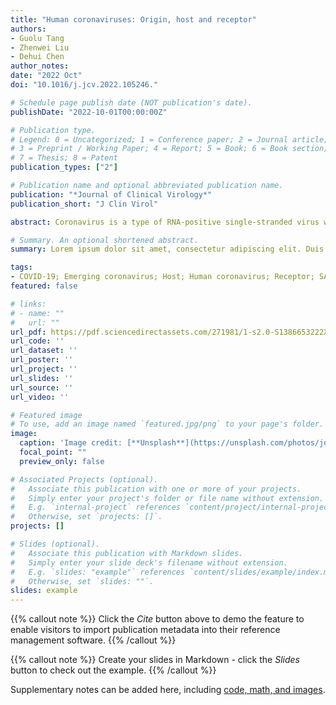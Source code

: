 ```yaml
---
title: "Human coronaviruses: Origin, host and receptor"
authors:
- Guolu Tang
- Zhenwei Liu
- Dehui Chen
author_notes:
date: "2022 Oct"
doi: "10.1016/j.jcv.2022.105246."

# Schedule page publish date (NOT publication's date).
publishDate: "2022-10-01T00:00:00Z"

# Publication type.
# Legend: 0 = Uncategorized; 1 = Conference paper; 2 = Journal article;
# 3 = Preprint / Working Paper; 4 = Report; 5 = Book; 6 = Book section;
# 7 = Thesis; 8 = Patent
publication_types: ["2"]

# Publication name and optional abbreviated publication name.
publication: "*Journal of Clinical Virology*"
publication_short: "J Clin Virol"

abstract: Coronavirus is a type of RNA-positive single-stranded virus with an envelope, and the spines on its surface derived its official name. Seven human coronaviruses 229E, OC43, SARS, NL63, HKU1, MERS, SARS-CoV-2 can cause both a mild cold and an epidemic of large-scale deaths and injuries. Although their clinical manifestations and many other pathogens that cause human colds are similar, studying the relationship between their evolutionary history and the receptors that infect the host can provide important insights into the natural history of human epidemics in the past and future. In this review, we describe the basic virology of these seven coronaviruses, their partial genome characteristics, and emphasize the function of receptors. We summarize the current understanding of these viruses and discuss the potential host of wild animals of these coronaviruses and the origin of zoonotic diseases.

# Summary. An optional shortened abstract.
summary: Lorem ipsum dolor sit amet, consectetur adipiscing elit. Duis posuere tellus ac convallis placerat. Proin tincidunt magna sed ex sollicitudin condimentum.

tags:
- COVID-19; Emerging coronavirus; Host; Human coronavirus; Receptor; SARS-CoV-2.
featured: false

# links:
# - name: ""
#   url: ""
url_pdf: https://pdf.sciencedirectassets.com/271981/1-s2.0-S1386653222X00097/1-s2.0-S1386653222001780/main.pdf?X-Amz-Security-Token=IQoJb3JpZ2luX2VjEFEaCXVzLWVhc3QtMSJHMEUCIQCLz3iLoim1gXjgU9WDEjBaJ9iAQwAWAT7Et62I8L01OwIgNOQrdGwyWJ9ZGCnClHSu9j8Yvn17%2BQT68BhocTEUlIQquwUI6f%2F%2F%2F%2F%2F%2F%2F%2F%2F%2FARAFGgwwNTkwMDM1NDY4NjUiDL2UDodKpsX%2B6QIt2CqPBQFYgIbDUcYBP01FqUPi%2ByOaRTXKsqlv2WNFtE7r5KOE52%2ByrgxxGdp%2BzWAk8YlHDLCWS3ZLai5xtesN42r9VFjdmhKnEaWUU6YkUx%2F9b7Zer9BeE50rldC4oMiTUY0EcKz4gShbspAuDDOlI5jLRJANxnsyKpvSlZ1cdYcDLIVaflHtUioUfiKBElnmagzsu0eVXJZouU3TWgBzBxPYOib2zu8h8dBXf%2Fnl%2B0AFpY6uCjGC7P2g4MrkuBaFqqIgia50buRR06ffCMNs8HCUGRPjj71kGCzVz98YuAnFql2I4QdljXPHzFl1XRqWhKF4qWtc5et2ySCUtA1P9nLm4ojc4IdBgDU%2BxaZY%2BGLb0W8IdRYsjmfnIBoiE7FfZgH7yS3wJgba5XdUXzGClHtLa6X8nNygrv1ESqWPQNXWx1BFMH7sujseCib8LtZiHN%2Fcd0o%2B7hAB%2BB5%2BbVqp8Wn0jFp9eaOiFw1WqiQ5dkZWVX52oCisduevVAAzqV9HReYjSLmBCaMt%2FN758k8B394LbjsY1KCTfJd8UD4gWNX0H4z7IavO4dODn29ItfxjJ2Cyw0W7iXmYy0yoQjPE%2FD7cvQh%2BurQl43rRmXOfVHazJ0I0t7azBLRkJrfzS1AhOwyOnNu%2BAAb9rfjHnsgdQPnKOLPmOCwyBPyU%2FJz%2BQPOyjloc30TN44j46aLX21UInmijVprlO9lbTXMoCOMcp%2BAQxmhPULg1K6l5nW70yVpUBBJEmV521U2CGcsBDZzV3XCxNikkJWHV%2BQ0Tr9g%2FNNg%2F7NxYspMl3WwcP6JPSHvb772Tym0awL3EuHkuUgbG%2Bm0lZJI2r2sGL%2BN%2B0PXH5bT6O0itpzA2rYzUg5pL3BLTRLQw%2FJyopgY6sQGzotPTGsNYfi0cpNWwFZyTjDN9nw0I491B8kOfamy3xbkzxV%2FOS7bGvJ1HXil7VuMCWHaT0%2FzMFgAeNKITuXAi6rC80aj7F8utMO5VxKygBKFubR7%2FfvGqZ9fzOa1ip6tJ%2FCidEdtXJEVEHpH8Q0lreXW8CJv4M2a%2Bza3msHOYzJ6D2%2Fb0o2Ee434hpeWJ8Q9YDsnCn4fPqKgFEbFA0AJAQTRaBUErqhokdBXj0pr1V0Q%3D&X-Amz-Algorithm=AWS4-HMAC-SHA256&X-Amz-Date=20230802T084533Z&X-Amz-SignedHeaders=host&X-Amz-Expires=300&X-Amz-Credential=ASIAQ3PHCVTY7NNZ72VK%2F20230802%2Fus-east-1%2Fs3%2Faws4_request&X-Amz-Signature=a2bff0ef2817e7e07ec1507338e51feb8d1bdb2ba50b9717906e1d11535069c1&hash=9738a1106f015c17a28ade283c94f09af5b4bc8d84af245df95aa524f0520a91&host=68042c943591013ac2b2430a89b270f6af2c76d8dfd086a07176afe7c76c2c61&pii=S1386653222001780&tid=spdf-7d41ba8e-26c0-4090-9448-8ef6e0e38e25&sid=5d750a7e2982314e003b18b90126a13415e6gxrqa&type=client&tsoh=d3d3LnNjaWVuY2VkaXJlY3QuY29t&ua=101f56095f5b56045807&rr=7f050b9a1a17e025&cc=jp
url_code: ''
url_dataset: ''
url_poster: ''
url_project: ''
url_slides: ''
url_source: ''
url_video: ''

# Featured image
# To use, add an image named `featured.jpg/png` to your page's folder. 
image:
  caption: 'Image credit: [**Unsplash**](https://unsplash.com/photos/jdD8gXaTZsc)'
  focal_point: ""
  preview_only: false

# Associated Projects (optional).
#   Associate this publication with one or more of your projects.
#   Simply enter your project's folder or file name without extension.
#   E.g. `internal-project` references `content/project/internal-project/index.md`.
#   Otherwise, set `projects: []`.
projects: []

# Slides (optional).
#   Associate this publication with Markdown slides.
#   Simply enter your slide deck's filename without extension.
#   E.g. `slides: "example"` references `content/slides/example/index.md`.
#   Otherwise, set `slides: ""`.
slides: example
---
```


{{% callout note %}}
Click the *Cite* button above to demo the feature to enable visitors to import publication metadata into their reference management software.
{{% /callout %}}

{{% callout note %}}
Create your slides in Markdown - click the *Slides* button to check out the example.
{{% /callout %}}

Supplementary notes can be added here, including [code, math, and images](https://wowchemy.com/docs/writing-markdown-latex/).
